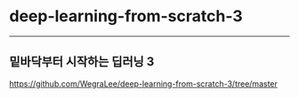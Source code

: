 # deep-learning-from-scratch-3
***
## 밑바닥부터 시작하는 딥러닝 3
https://github.com/WegraLee/deep-learning-from-scratch-3/tree/master
